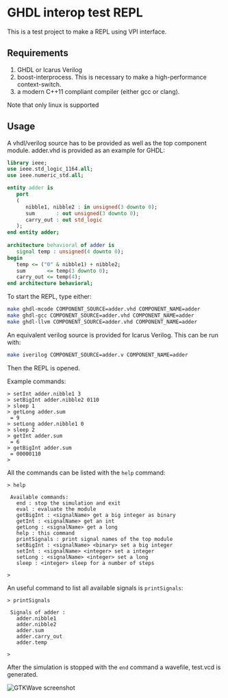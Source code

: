 # GHDL interop test REPL

This is a test project to make a REPL using VPI interface.

## Requirements

1. GHDL or Icarus Verilog
2. boost-interprocess. This is necessary to make a high-performance context-switch.
3. a modern C++11 compliant compiler (either gcc or clang).

Note that only linux is supported

## Usage

A vhdl/verilog source has to be provided as well as the top component module. adder.vhd is provided as an example for GHDL:

```vhdl
library ieee;
use ieee.std_logic_1164.all;
use ieee.numeric_std.all;

entity adder is
   port
   (
      nibble1, nibble2 : in unsigned(3 downto 0); 
      sum       : out unsigned(3 downto 0); 
      carry_out : out std_logic
   );
end entity adder;
 
architecture behavioral of adder is
   signal temp : unsigned(4 downto 0); 
begin 
   temp <= ("0" & nibble1) + nibble2; 
   sum       <= temp(3 downto 0); 
   carry_out <= temp(4);
end architecture behavioral;
```

To start the REPL, type either:

```bash
make ghdl-mcode COMPONENT_SOURCE=adder.vhd COMPONENT_NAME=adder
make ghdl-gcc COMPONENT_SOURCE=adder.vhd COMPONENT_NAME=adder
make ghdl-llvm COMPONENT_SOURCE=adder.vhd COMPONENT_NAME=adder
```

An equivalent verilog source is provided for Icarus Verilog. This can be run with:

```bash
make iverilog COMPONENT_SOURCE=adder.v COMPONENT_NAME=adder
```

Then the REPL is opened.

Example commands:

```
> setInt adder.nibble1 3
> setBigInt adder.nibble2 0110
> sleep 1
> getLong adder.sum
 = 9
> setLong adder.nibble1 0
> sleep 2
> getInt adder.sum
 = 6
> getBigInt adder.sum
 = 00000110
> 
```

All the commands can be listed with the `help` command:

```
> help 

 Available commands:
   end : stop the simulation and exit
   eval : evaluate the module
   getBigInt : <signalName> get a big integer as binary
   getInt : <signalName> get an int
   getLong : <signalName> get a long
   help : this command
   printSignals : print signal names of the top module
   setBigInt : <signalName> <binary> set a big integer
   setInt : <signalName> <integer> set a integer
   setLong : <signalName> <integer> set a long
   sleep : <integer> sleep for a number of steps

> 
```

An useful command to list all available signals is `printSignals`:

```
> printSignals

 Signals of adder :
   adder.nibble1
   adder.nibble2
   adder.sum
   adder.carry_out
   adder.temp

> 
```

After the simulation is stopped with the `end` command a wavefile, test.vcd is generated.


![GTKWave screenshot](gtkwave.png)


